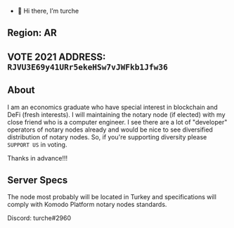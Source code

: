 - 👋 Hi there, I’m turche

## Region: AR
## VOTE 2021 ADDRESS: `RJVU3E69y41URr5ekeHSw7vJWFkb1Jfw36`

## About
I am an economics graduate who have special interest in blockchain and DeFi (fresh interests). I will maintaining the notary node (if elected) with my close friend who is a computer engineer. I see there are a lot of "developer" operators of notary nodes already and would be nice to see diversified distribution of notary nodes. So, if you're supporting diversity please `SUPPORT US` in voting.

Thanks in advance!!!

## Server Specs

The node most probably will be located in Turkey and specifications will comply with Komodo Platform notary nodes standards.

Discord: turche#2960
